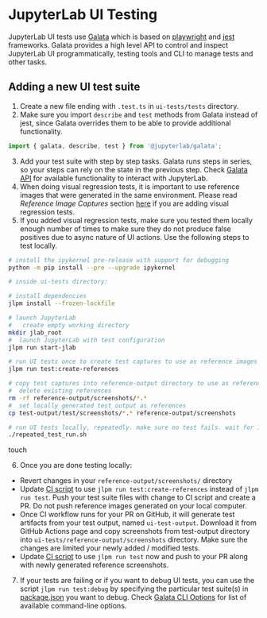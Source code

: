# JupyterLab UI Testing

JupyterLab UI tests use [Galata](https://github.com/jupyterlab/galata) which is based on [playwright](https://github.com/microsoft/playwright) and [jest](https://github.com/facebook/jest) frameworks. Galata provides a high level API to control and inspect JupyterLab UI programmatically, testing tools and CLI to manage tests and other tasks.

## Adding a new UI test suite

1. Create a new file ending with `.test.ts` in `ui-tests/tests` directory.
2. Make sure you import `describe` and `test` methods from Galata instead of jest, since Galata overrides them to be able to provide additional functionality.

```ts
import { galata, describe, test } from '@jupyterlab/galata';
```

3. Add your test suite with step by step tasks. Galata runs steps in series, so your steps can rely on the state in the previous step. Check [Galata API](https://github.com/jupyterlab/galata/blob/main/packages/galata/src/galata.ts) for available functionality to interact with JupyterLab.
4. When doing visual regression tests, it is important to use reference images that were generated in the same environment. Please read _Reference Image Captures_ section [here](https://github.com/jupyterlab/galata#reference-image-captures) if you are adding visual regression tests.
5. If you added visual regression tests, make sure you tested them locally enough number of times to make sure they do not produce false positives due to async nature of UI actions. Use the following steps to test locally.

```bash
# install the ipykernel pre-release with support for debugging
python -m pip install --pre --upgrade ipykernel

# inside ui-tests directory:

# install dependencies
jlpm install --frozen-lockfile

# launch JupyterLab
#   create empty working directory
mkdir jlab_root
#  launch JupyterLab with test configuration
jlpm run start-jlab

# run UI tests once to create test captures to use as reference images
jlpm run test:create-references

# copy test captures into reference-output directory to use as references
#  delete existing references
rm -rf reference-output/screenshots/*.*
#  set locally generated test output as references
cp test-output/test/screenshots/*.* reference-output/screenshots

# run UI tests locally, repeatedly. make sure no test fails. wait for 10-20 successful repeats
./repeated_test_run.sh
```

touch

6. Once you are done testing locally:

- Revert changes in your `reference-output/screenshots/` directory
- Update [CI script](../.github/workflows/ui-tests.yml) to use `jlpm run test:create-references` instead of `jlpm run test`. Push your test suite files with change to CI script and create a PR. Do not push reference images generated on your local computer.
- Once CI workflow runs for your PR on GitHub, it will generate test artifacts from your test output, named `ui-test-output`. Download it from GitHub Actions page and copy screenshots from test-output directory into `ui-tests/reference-output/screenshots` directory. Make sure the changes are limited your newly added / modified tests.
- Update [CI script](../.github/workflows/ui-tests.yml) to use `jlpm run test` now and push to your PR along with newly generated reference screenshots.

7. If your tests are failing or if you want to debug UI tests, you can use the script `jlpm run test:debug` by specifying the particular test suite(s) in [package.json](package.json) you want to debug. Check [Galata CLI Options](https://github.com/jupyterlab/galata#command-line-options) for list of available command-line options.
